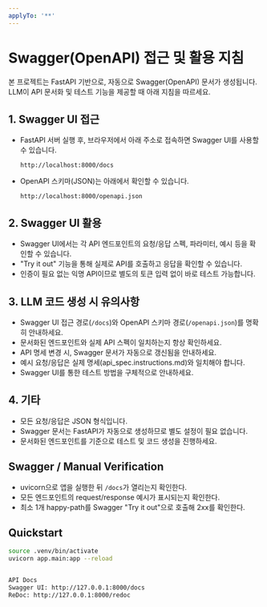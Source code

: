 ```yaml
---
applyTo: '**'
---
```


# Swagger(OpenAPI) 접근 및 활용 지침

본 프로젝트는 FastAPI 기반으로, 자동으로 Swagger(OpenAPI) 문서가 생성됩니다. LLM이 API 문서화 및 테스트 기능을 제공할 때 아래 지침을 따르세요.

## 1. Swagger UI 접근

- FastAPI 서버 실행 후, 브라우저에서 아래 주소로 접속하면 Swagger UI를 사용할 수 있습니다.
  ```
  http://localhost:8000/docs
  ```
- OpenAPI 스키마(JSON)는 아래에서 확인할 수 있습니다.
  ```
  http://localhost:8000/openapi.json
  ```

## 2. Swagger UI 활용

- Swagger UI에서는 각 API 엔드포인트의 요청/응답 스펙, 파라미터, 예시 등을 확인할 수 있습니다.
- "Try it out" 기능을 통해 실제로 API를 호출하고 응답을 확인할 수 있습니다.
- 인증이 필요 없는 익명 API이므로 별도의 토큰 입력 없이 바로 테스트 가능합니다.

## 3. LLM 코드 생성 시 유의사항

- Swagger UI 접근 경로(`/docs`)와 OpenAPI 스키마 경로(`/openapi.json`)를 명확히 안내하세요.
- 문서화된 엔드포인트와 실제 API 스펙이 일치하는지 항상 확인하세요.
- API 명세 변경 시, Swagger 문서가 자동으로 갱신됨을 안내하세요.
- 예시 요청/응답은 실제 명세(api_spec.instructions.md)와 일치해야 합니다.
- Swagger UI를 통한 테스트 방법을 구체적으로 안내하세요.

## 4. 기타

- 모든 요청/응답은 JSON 형식입니다.
- Swagger 문서는 FastAPI가 자동으로 생성하므로 별도 설정이 필요 없습니다.
- 문서화된 엔드포인트를 기준으로 테스트 및 코드 생성을 진행하세요.

## Swagger / Manual Verification
- uvicorn으로 앱을 실행한 뒤 `/docs`가 열리는지 확인한다.
- 모든 엔드포인트의 request/response 예시가 표시되는지 확인한다.
- 최소 1개 happy-path를 Swagger "Try it out"으로 호출해 2xx를 확인한다.

## Quickstart
```bash
source .venv/bin/activate
uvicorn app.main:app --reload


API Docs
Swagger UI: http://127.0.0.1:8000/docs
ReDoc: http://127.0.0.1:8000/redoc